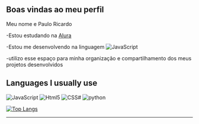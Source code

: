 ## Boas vindas ao meu perfil

Meu nome e Paulo Ricardo

-Estou estudando na [Alura](https://www.aluras.com.br)

-Estou me desenvolvendo na linguagem   <img aligh="center" alt="JavaScript" src="https://img.shields.io/badge/JavaScript-323330?style=for-the-badge&logo=javascript&logoColor=F7DF1E" />

-utilizo esse espaço para minha organização e compartilhamento dos meus projetos desenvolvidos

## Languages ​​I usually use


<div>
  <img aligh="center" alt="JavaScript" src="https://img.shields.io/badge/JavaScript-323330?style=for-the-badge&logo=javascript&logoColor=F7DF1E" />
  <img aligh="center" alt="Html5" src="https://img.shields.io/badge/HTML5-E34F26?style=for-the-badge&logo=html5&logoColor=white" />
  <img aligh="center" alt="CSS#" src="https://img.shields.io/badge/CSS3-1572B6?style=for-the-badge&logo=css3&logoColor=white" />
  <img aligh="center" alt="   python  " src="https://img.shields.io/badge/Python-1572B6?style=for-the-badge&logo=python&logoColor=white"
</div>

[![Top Langs](https://github-readme-stats.vercel.app/api/top-langs/?username=PauloRicardoDB&layout=pie)](https://github.com/anuraghazra/github-readme-stats)

__________________________________________________

